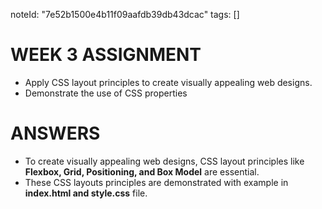 
noteId: "7e52b1500e4b11f09aafdb39db43dcac"
tags: []


# WEEK 3 ASSIGNMENT
- Apply CSS layout principles to create visually appealing web designs.
- Demonstrate the use of CSS properties 

# ANSWERS
- To create visually appealing web designs, CSS layout principles like **Flexbox, Grid, Positioning, and Box Model** are essential. 
- These CSS layouts principles are demonstrated with example in **index.html and style.css** file.
